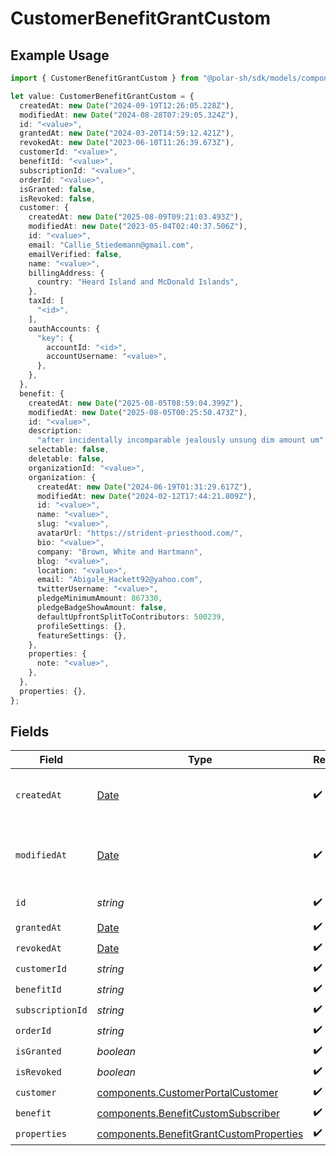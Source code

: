 # CustomerBenefitGrantCustom

## Example Usage

```typescript
import { CustomerBenefitGrantCustom } from "@polar-sh/sdk/models/components";

let value: CustomerBenefitGrantCustom = {
  createdAt: new Date("2024-09-19T12:26:05.228Z"),
  modifiedAt: new Date("2024-08-28T07:29:05.324Z"),
  id: "<value>",
  grantedAt: new Date("2024-03-20T14:59:12.421Z"),
  revokedAt: new Date("2023-06-10T11:26:39.673Z"),
  customerId: "<value>",
  benefitId: "<value>",
  subscriptionId: "<value>",
  orderId: "<value>",
  isGranted: false,
  isRevoked: false,
  customer: {
    createdAt: new Date("2025-08-09T09:21:03.493Z"),
    modifiedAt: new Date("2023-05-04T02:40:37.506Z"),
    id: "<value>",
    email: "Callie_Stiedemann@gmail.com",
    emailVerified: false,
    name: "<value>",
    billingAddress: {
      country: "Heard Island and McDonald Islands",
    },
    taxId: [
      "<id>",
    ],
    oauthAccounts: {
      "key": {
        accountId: "<id>",
        accountUsername: "<value>",
      },
    },
  },
  benefit: {
    createdAt: new Date("2025-08-05T08:59:04.399Z"),
    modifiedAt: new Date("2025-08-05T00:25:50.473Z"),
    id: "<value>",
    description:
      "after incidentally incomparable jealously unsung dim amount um",
    selectable: false,
    deletable: false,
    organizationId: "<value>",
    organization: {
      createdAt: new Date("2024-06-19T01:31:29.617Z"),
      modifiedAt: new Date("2024-02-12T17:44:21.809Z"),
      id: "<value>",
      name: "<value>",
      slug: "<value>",
      avatarUrl: "https://strident-priesthood.com/",
      bio: "<value>",
      company: "Brown, White and Hartmann",
      blog: "<value>",
      location: "<value>",
      email: "Abigale_Hackett92@yahoo.com",
      twitterUsername: "<value>",
      pledgeMinimumAmount: 867330,
      pledgeBadgeShowAmount: false,
      defaultUpfrontSplitToContributors: 500239,
      profileSettings: {},
      featureSettings: {},
    },
    properties: {
      note: "<value>",
    },
  },
  properties: {},
};
```

## Fields

| Field                                                                                              | Type                                                                                               | Required                                                                                           | Description                                                                                        |
| -------------------------------------------------------------------------------------------------- | -------------------------------------------------------------------------------------------------- | -------------------------------------------------------------------------------------------------- | -------------------------------------------------------------------------------------------------- |
| `createdAt`                                                                                        | [Date](https://developer.mozilla.org/en-US/docs/Web/JavaScript/Reference/Global_Objects/Date)      | :heavy_check_mark:                                                                                 | Creation timestamp of the object.                                                                  |
| `modifiedAt`                                                                                       | [Date](https://developer.mozilla.org/en-US/docs/Web/JavaScript/Reference/Global_Objects/Date)      | :heavy_check_mark:                                                                                 | Last modification timestamp of the object.                                                         |
| `id`                                                                                               | *string*                                                                                           | :heavy_check_mark:                                                                                 | The ID of the object.                                                                              |
| `grantedAt`                                                                                        | [Date](https://developer.mozilla.org/en-US/docs/Web/JavaScript/Reference/Global_Objects/Date)      | :heavy_check_mark:                                                                                 | N/A                                                                                                |
| `revokedAt`                                                                                        | [Date](https://developer.mozilla.org/en-US/docs/Web/JavaScript/Reference/Global_Objects/Date)      | :heavy_check_mark:                                                                                 | N/A                                                                                                |
| `customerId`                                                                                       | *string*                                                                                           | :heavy_check_mark:                                                                                 | N/A                                                                                                |
| `benefitId`                                                                                        | *string*                                                                                           | :heavy_check_mark:                                                                                 | N/A                                                                                                |
| `subscriptionId`                                                                                   | *string*                                                                                           | :heavy_check_mark:                                                                                 | N/A                                                                                                |
| `orderId`                                                                                          | *string*                                                                                           | :heavy_check_mark:                                                                                 | N/A                                                                                                |
| `isGranted`                                                                                        | *boolean*                                                                                          | :heavy_check_mark:                                                                                 | N/A                                                                                                |
| `isRevoked`                                                                                        | *boolean*                                                                                          | :heavy_check_mark:                                                                                 | N/A                                                                                                |
| `customer`                                                                                         | [components.CustomerPortalCustomer](../../models/components/customerportalcustomer.md)             | :heavy_check_mark:                                                                                 | N/A                                                                                                |
| `benefit`                                                                                          | [components.BenefitCustomSubscriber](../../models/components/benefitcustomsubscriber.md)           | :heavy_check_mark:                                                                                 | N/A                                                                                                |
| `properties`                                                                                       | [components.BenefitGrantCustomProperties](../../models/components/benefitgrantcustomproperties.md) | :heavy_check_mark:                                                                                 | N/A                                                                                                |